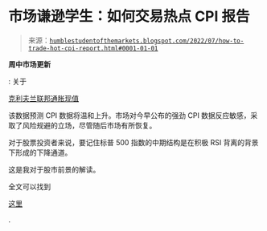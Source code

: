 <!--yml

category: 未分类

date: 2024-05-18 01:42:01

-->

# 市场谦逊学生：如何交易热点 CPI 报告

> 来源：[`humblestudentofthemarkets.blogspot.com/2022/07/how-to-trade-hot-cpi-report.html#0001-01-01`](https://humblestudentofthemarkets.blogspot.com/2022/07/how-to-trade-hot-cpi-report.html#0001-01-01)

**周中市场更新**

: 关于

[克利夫兰联邦通胀现值](https://www.clevelandfed.org/our-research/indicators-and-data/inflation-nowcasting.aspx)

该数据预测 CPI 数据将温和上升。市场对今早公布的强劲 CPI 数据反应敏感，采取了风险规避的立场，尽管随后市场有所恢复。

对于股票投资者来说，要记住标普 500 指数的中期结构是在积极 RSI 背离的背景下形成的下降通道。

这是我对于股市前景的解读。

全文可以找到

[这里](https://humblestudentofthemarkets.com/2022/07/13/how-to-trade-the-hot-cpi-report/)

.
